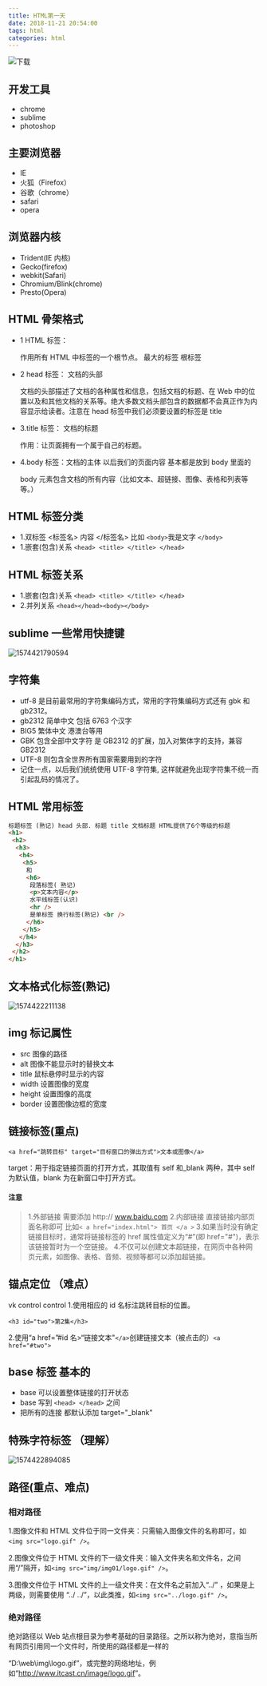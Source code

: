 ```yaml
---
title: HTML第一天
date: 2018-11-21 20:54:00
tags: html
categories: html
---
```


![下载](下载.jpg)

## 开发工具

- chrome
- sublime
- photoshop

## 主要浏览器

- IE
- 火狐（Firefox）
- 谷歌（chrome）
- safari
- opera

## 浏览器内核

- Trident(IE 内核)
- Gecko(firefox)
- webkit(Safari)
- Chromium/Blink(chrome)
- Presto(Opera)

## HTML 骨架格式

- 1 HTML 标签：

  作用所有 HTML 中标签的一个根节点。 最大的标签 根标签

- 2 head 标签： 文档的头部

  文档的头部描述了文档的各种属性和信息，包括文档的标题、在 Web 中的位置以及和其他文档的关系等。绝大多数文档头部包含的数据都不会真正作为内容显示给读者。注意在 head 标签中我们必须要设置的标签是 title

- 3.title 标签： 文档的标题

  作用：让页面拥有一个属于自己的标题。

- 4.body 标签：文档的主体 以后我们的页面内容 基本都是放到 body 里面的

  body 元素包含文档的所有内容（比如文本、超链接、图像、表格和列表等等。）

## HTML 标签分类

- 1.双标签 <标签名> 内容 </标签名> 比如 `<body>`我是文字 `</body>`
- 1.嵌套(包含)关系 `<head> <title> </title> </head>`

## HTML 标签关系

- 1.嵌套(包含)关系 `<head> <title> </title> </head>`
- 2.并列关系 `<head></head><body></body>`

## sublime 一些常用快捷键

![1574421790594](./html1/1574421790594.png)

## 字符集

- utf-8 是目前最常用的字符集编码方式，常用的字符集编码方式还有 gbk 和 gb2312。
- gb2312 简单中文 包括 6763 个汉字
- BIG5 繁体中文 港澳台等用
- GBK 包含全部中文字符 是 GB2312 的扩展，加入对繁体字的支持，兼容 GB2312
- UTF-8 则包含全世界所有国家需要用到的字符
- 记住一点，以后我们统统使用 UTF-8 字符集, 这样就避免出现字符集不统一而引起乱码的情况了。

## HTML 常用标签

```html
标题标签 (熟记) head 头部. 标题 title 文档标题 HTML提供了6个等级的标题
<h1>
 <h2>
  <h3>
   <h4>
    <h5>
     和
     <h6>
      段落标签( 熟记)
      <p>文本内容</p>
      水平线标签(认识)
      <hr />
      是单标签 换行标签(熟记) <br />
     </h6>
    </h5>
   </h4>
  </h3>
 </h2>
</h1>
```

## 文本格式化标签(熟记)

![1574422211138](./html1/1574422211138.png)

## img 标记属性

- src 图像的路径
- alt 图像不能显示时的替换文本
- title 鼠标悬停时显示的内容
- width 设置图像的宽度
- height 设置图像的高度
- border 设置图像边框的宽度

## 链接标签(重点)

`<a href="跳转目标" target="目标窗口的弹出方式">文本或图像</a>`

target：用于指定链接页面的打开方式，其取值有 self 和\_blank 两种，其中 self 为默认值，blank 为在新窗口中打开方式。

#### 注意

> 1.外部链接 需要添加 http:// www.baidu.com
> 2.内部链接 直接链接内部页面名称即可 比如`< a href="index.html"> 首页 </a >`
> 3.如果当时没有确定链接目标时，通常将链接标签的 href 属性值定义为“#”(即 href="#")，表示该链接暂时为一个空链接。
> 4.不仅可以创建文本超链接，在网页中各种网页元素，如图像、表格、音频、视频等都可以添加超链接。

## 锚点定位 （难点）

vk control control 1.使用相应的 id 名标注跳转目标的位置。

`<h3 id="two">第2集</h3>`

2.使用“a href=”#id 名>“链接文本"`</a>`创建链接文本（被点击的）`<a href="#two">`

## base 标签 基本的

- base 可以设置整体链接的打开状态
- base 写到 `<head> </head>` 之间
- 把所有的连接 都默认添加 target="\_blank"

## 特殊字符标签 （理解）

![1574422894085](./html1/1574422894085.png)

## 路径(重点、难点)

### 相对路径

1.图像文件和 HTML 文件位于同一文件夹：只需输入图像文件的名称即可，如`<img src="logo.gif" />`。

2.图像文件位于 HTML 文件的下一级文件夹：输入文件夹名和文件名，之间用“/”隔开，如`<img src="img/img01/logo.gif" />`。

3.图像文件位于 HTML 文件的上一级文件夹：在文件名之前加入“../” ，如果是上两级，则需要使用 “../ ../”，以此类推，如`<img src="../logo.gif" />`。

### 绝对路径

绝对路径以 Web 站点根目录为参考基础的目录路径。之所以称为绝对，意指当所有网页引用同一个文件时，所使用的路径都是一样的

“D:\web\img\logo.gif”，或完整的网络地址，例如“<http://www.itcast.cn/image/logo.gif>”。
